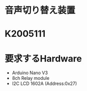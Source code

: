 # 音声切り替え装置
# K2005111

# 要求するHardware

- Arduino Nano V3
- 8ch Relay module
- I2C LCD 1602A (Address:0x27)


